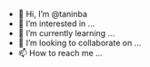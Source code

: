 - 👋 Hi, I’m @taninba
- 👀 I’m interested in ...
- 🌱 I’m currently learning ...
- 💞️ I’m looking to collaborate on ...
- 📫 How to reach me ...

<!---
taninba/taninba is a ✨ special ✨ repository because its `README.md` (this file) appears on your GitHub profile.
You can click the Preview link to take a look at your changes.
--->
